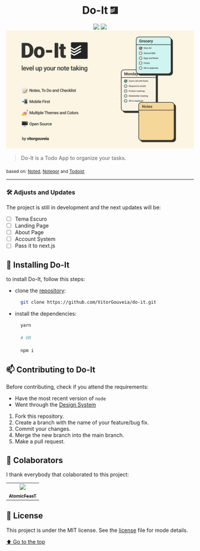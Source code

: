 <h1 align="center">
  Do-It
  <img width="20" src=".github/logo.png" /> 
</h1>

<div align="center">
  <img src="https://img.shields.io/github/repo-size/vitorgouveia/do-it?style=for-the-badge" />
  <img src="https://img.shields.io/github/languages/count/vitorgouveia/do-it?style=for-the-badge" />
</div>

<img src=".github/Cover.jpg" />

> Do-It is a Todo App to organize your tasks.

<sub>
  based on: <a href="https://www.figma.com/community/file/873811480190908553">Noted</a>,
  <a href="https://www.figma.com/community/file/878163781510970757">Noteqor</a> and
  <a href="https://www.figma.com/community/file/846385918388040137">Todoist</a>
</sub>

---

### 🛠️ Adjusts and Updates

The project is still in development and the next updates will be:

- [ ] Tema Escuro
- [ ] Landing Page
- [ ] About Page
- [ ] Account System
- [ ] Pass it to next.js

## 🚀 Installing Do-It

to install Do-It, follow this steps:

- clone the <a href="https://github.com/VitorGouveia/do-it/">repository</a>:

  ```bash
    git clone https://github.com/VitorGouveia/do-it.git
  ```
  
- install the dependencies:
  ```bash
    yarn
    
    # OR
    
    npm i
  ```

## 📫 Contributing to Do-It
  Before contributing, check if you attend the requirements:
* Have the most recent version of `node`
* Went through the <a href="https://www.figma.com/file/LJRQ46Y8dxLiqMBOJUDHGB/Do-It?node-id=3%3A200">Design System</a>

1. Fork this repository.
2. Create a branch with the name of your feature/bug fix.
3. Commit your changes.
4. Merge the new branch into the main branch.
5. Make a pull request.

## 🤝 Colaborators

I thank everybody that colaborated to this project:

<table>
  <tr>
    <td align="center">
      <a href="#">
        <img src="https://avatars.githubusercontent.com/u/69481863?v=4" width="100px;" ><br>
        <sub>
          <b>AtomicFeasT</b>
        </sub>
      </a>
    </td>
  </tr>
</table>

## 📝 License

This project is under the MIT license. See the [license](LICENSE.md) file for mode details.

[⬆ Go to the top](#do-it)<br>